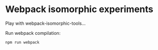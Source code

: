 # Webpack isomorphic experiments

Play with webpack-isomorphic-tools...

Run webpack compilation:
```
npm run webpack
```